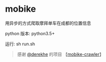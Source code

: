 # mobike

用异步的方式爬取摩拜单车在成都的位置信息

python 版本: python3.5+

运行: sh run.sh

> 感谢 [@derekhe](https://github.com/derekhe) 的项目 【[mobike-crawler](https://github.com/derekhe/mobike-crawler)】
